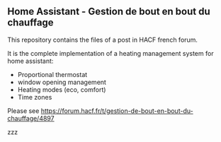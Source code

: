 ## Home Assistant - Gestion de bout en bout du chauffage

This repository contains the files of a post in HACF french forum.

It is the complete implementation of a heating management system for home assistant: 
- Proportional thermostat
- window opening management
- Heating modes (eco, comfort)
- Time zones

Please see https://forum.hacf.fr/t/gestion-de-bout-en-bout-du-chauffage/4897

zzz